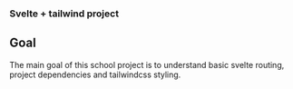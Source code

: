 ### Svelte + tailwind project
## Goal
The main goal of this school project is to understand basic svelte routing, project dependencies and tailwindcss styling.
